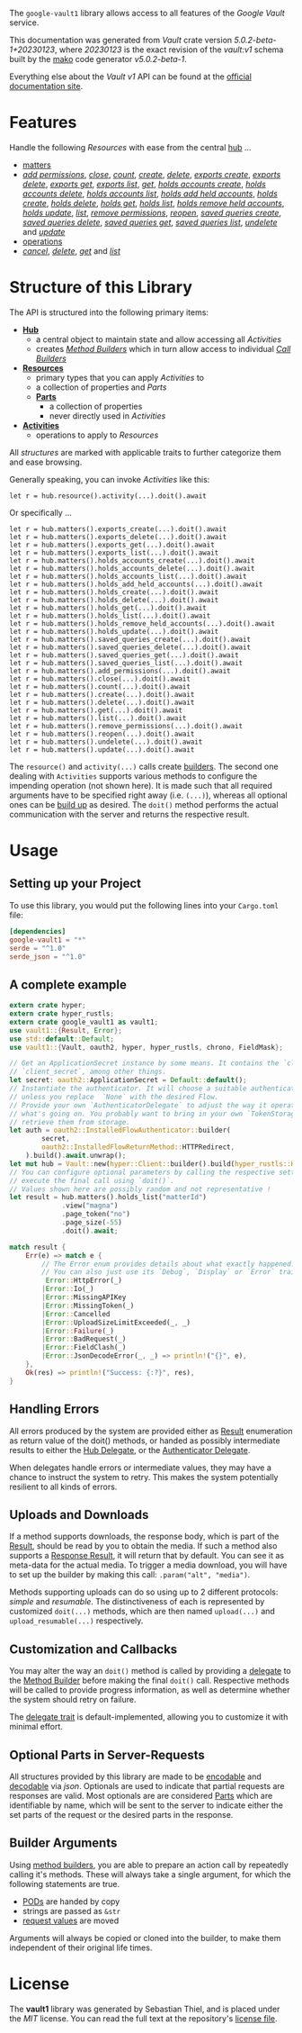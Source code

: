 <!---
DO NOT EDIT !
This file was generated automatically from 'src/generator/templates/api/README.md.mako'
DO NOT EDIT !
-->
The `google-vault1` library allows access to all features of the *Google Vault* service.

This documentation was generated from *Vault* crate version *5.0.2-beta-1+20230123*, where *20230123* is the exact revision of the *vault:v1* schema built by the [mako](http://www.makotemplates.org/) code generator *v5.0.2-beta-1*.

Everything else about the *Vault* *v1* API can be found at the
[official documentation site](https://developers.google.com/vault).
# Features

Handle the following *Resources* with ease from the central [hub](https://docs.rs/google-vault1/5.0.2-beta-1+20230123/google_vault1/Vault) ... 

* [matters](https://docs.rs/google-vault1/5.0.2-beta-1+20230123/google_vault1/api::Matter)
 * [*add permissions*](https://docs.rs/google-vault1/5.0.2-beta-1+20230123/google_vault1/api::MatterAddPermissionCall), [*close*](https://docs.rs/google-vault1/5.0.2-beta-1+20230123/google_vault1/api::MatterCloseCall), [*count*](https://docs.rs/google-vault1/5.0.2-beta-1+20230123/google_vault1/api::MatterCountCall), [*create*](https://docs.rs/google-vault1/5.0.2-beta-1+20230123/google_vault1/api::MatterCreateCall), [*delete*](https://docs.rs/google-vault1/5.0.2-beta-1+20230123/google_vault1/api::MatterDeleteCall), [*exports create*](https://docs.rs/google-vault1/5.0.2-beta-1+20230123/google_vault1/api::MatterExportCreateCall), [*exports delete*](https://docs.rs/google-vault1/5.0.2-beta-1+20230123/google_vault1/api::MatterExportDeleteCall), [*exports get*](https://docs.rs/google-vault1/5.0.2-beta-1+20230123/google_vault1/api::MatterExportGetCall), [*exports list*](https://docs.rs/google-vault1/5.0.2-beta-1+20230123/google_vault1/api::MatterExportListCall), [*get*](https://docs.rs/google-vault1/5.0.2-beta-1+20230123/google_vault1/api::MatterGetCall), [*holds accounts create*](https://docs.rs/google-vault1/5.0.2-beta-1+20230123/google_vault1/api::MatterHoldAccountCreateCall), [*holds accounts delete*](https://docs.rs/google-vault1/5.0.2-beta-1+20230123/google_vault1/api::MatterHoldAccountDeleteCall), [*holds accounts list*](https://docs.rs/google-vault1/5.0.2-beta-1+20230123/google_vault1/api::MatterHoldAccountListCall), [*holds add held accounts*](https://docs.rs/google-vault1/5.0.2-beta-1+20230123/google_vault1/api::MatterHoldAddHeldAccountCall), [*holds create*](https://docs.rs/google-vault1/5.0.2-beta-1+20230123/google_vault1/api::MatterHoldCreateCall), [*holds delete*](https://docs.rs/google-vault1/5.0.2-beta-1+20230123/google_vault1/api::MatterHoldDeleteCall), [*holds get*](https://docs.rs/google-vault1/5.0.2-beta-1+20230123/google_vault1/api::MatterHoldGetCall), [*holds list*](https://docs.rs/google-vault1/5.0.2-beta-1+20230123/google_vault1/api::MatterHoldListCall), [*holds remove held accounts*](https://docs.rs/google-vault1/5.0.2-beta-1+20230123/google_vault1/api::MatterHoldRemoveHeldAccountCall), [*holds update*](https://docs.rs/google-vault1/5.0.2-beta-1+20230123/google_vault1/api::MatterHoldUpdateCall), [*list*](https://docs.rs/google-vault1/5.0.2-beta-1+20230123/google_vault1/api::MatterListCall), [*remove permissions*](https://docs.rs/google-vault1/5.0.2-beta-1+20230123/google_vault1/api::MatterRemovePermissionCall), [*reopen*](https://docs.rs/google-vault1/5.0.2-beta-1+20230123/google_vault1/api::MatterReopenCall), [*saved queries create*](https://docs.rs/google-vault1/5.0.2-beta-1+20230123/google_vault1/api::MatterSavedQueryCreateCall), [*saved queries delete*](https://docs.rs/google-vault1/5.0.2-beta-1+20230123/google_vault1/api::MatterSavedQueryDeleteCall), [*saved queries get*](https://docs.rs/google-vault1/5.0.2-beta-1+20230123/google_vault1/api::MatterSavedQueryGetCall), [*saved queries list*](https://docs.rs/google-vault1/5.0.2-beta-1+20230123/google_vault1/api::MatterSavedQueryListCall), [*undelete*](https://docs.rs/google-vault1/5.0.2-beta-1+20230123/google_vault1/api::MatterUndeleteCall) and [*update*](https://docs.rs/google-vault1/5.0.2-beta-1+20230123/google_vault1/api::MatterUpdateCall)
* [operations](https://docs.rs/google-vault1/5.0.2-beta-1+20230123/google_vault1/api::Operation)
 * [*cancel*](https://docs.rs/google-vault1/5.0.2-beta-1+20230123/google_vault1/api::OperationCancelCall), [*delete*](https://docs.rs/google-vault1/5.0.2-beta-1+20230123/google_vault1/api::OperationDeleteCall), [*get*](https://docs.rs/google-vault1/5.0.2-beta-1+20230123/google_vault1/api::OperationGetCall) and [*list*](https://docs.rs/google-vault1/5.0.2-beta-1+20230123/google_vault1/api::OperationListCall)




# Structure of this Library

The API is structured into the following primary items:

* **[Hub](https://docs.rs/google-vault1/5.0.2-beta-1+20230123/google_vault1/Vault)**
    * a central object to maintain state and allow accessing all *Activities*
    * creates [*Method Builders*](https://docs.rs/google-vault1/5.0.2-beta-1+20230123/google_vault1/client::MethodsBuilder) which in turn
      allow access to individual [*Call Builders*](https://docs.rs/google-vault1/5.0.2-beta-1+20230123/google_vault1/client::CallBuilder)
* **[Resources](https://docs.rs/google-vault1/5.0.2-beta-1+20230123/google_vault1/client::Resource)**
    * primary types that you can apply *Activities* to
    * a collection of properties and *Parts*
    * **[Parts](https://docs.rs/google-vault1/5.0.2-beta-1+20230123/google_vault1/client::Part)**
        * a collection of properties
        * never directly used in *Activities*
* **[Activities](https://docs.rs/google-vault1/5.0.2-beta-1+20230123/google_vault1/client::CallBuilder)**
    * operations to apply to *Resources*

All *structures* are marked with applicable traits to further categorize them and ease browsing.

Generally speaking, you can invoke *Activities* like this:

```Rust,ignore
let r = hub.resource().activity(...).doit().await
```

Or specifically ...

```ignore
let r = hub.matters().exports_create(...).doit().await
let r = hub.matters().exports_delete(...).doit().await
let r = hub.matters().exports_get(...).doit().await
let r = hub.matters().exports_list(...).doit().await
let r = hub.matters().holds_accounts_create(...).doit().await
let r = hub.matters().holds_accounts_delete(...).doit().await
let r = hub.matters().holds_accounts_list(...).doit().await
let r = hub.matters().holds_add_held_accounts(...).doit().await
let r = hub.matters().holds_create(...).doit().await
let r = hub.matters().holds_delete(...).doit().await
let r = hub.matters().holds_get(...).doit().await
let r = hub.matters().holds_list(...).doit().await
let r = hub.matters().holds_remove_held_accounts(...).doit().await
let r = hub.matters().holds_update(...).doit().await
let r = hub.matters().saved_queries_create(...).doit().await
let r = hub.matters().saved_queries_delete(...).doit().await
let r = hub.matters().saved_queries_get(...).doit().await
let r = hub.matters().saved_queries_list(...).doit().await
let r = hub.matters().add_permissions(...).doit().await
let r = hub.matters().close(...).doit().await
let r = hub.matters().count(...).doit().await
let r = hub.matters().create(...).doit().await
let r = hub.matters().delete(...).doit().await
let r = hub.matters().get(...).doit().await
let r = hub.matters().list(...).doit().await
let r = hub.matters().remove_permissions(...).doit().await
let r = hub.matters().reopen(...).doit().await
let r = hub.matters().undelete(...).doit().await
let r = hub.matters().update(...).doit().await
```

The `resource()` and `activity(...)` calls create [builders][builder-pattern]. The second one dealing with `Activities` 
supports various methods to configure the impending operation (not shown here). It is made such that all required arguments have to be 
specified right away (i.e. `(...)`), whereas all optional ones can be [build up][builder-pattern] as desired.
The `doit()` method performs the actual communication with the server and returns the respective result.

# Usage

## Setting up your Project

To use this library, you would put the following lines into your `Cargo.toml` file:

```toml
[dependencies]
google-vault1 = "*"
serde = "^1.0"
serde_json = "^1.0"
```

## A complete example

```Rust
extern crate hyper;
extern crate hyper_rustls;
extern crate google_vault1 as vault1;
use vault1::{Result, Error};
use std::default::Default;
use vault1::{Vault, oauth2, hyper, hyper_rustls, chrono, FieldMask};

// Get an ApplicationSecret instance by some means. It contains the `client_id` and 
// `client_secret`, among other things.
let secret: oauth2::ApplicationSecret = Default::default();
// Instantiate the authenticator. It will choose a suitable authentication flow for you, 
// unless you replace  `None` with the desired Flow.
// Provide your own `AuthenticatorDelegate` to adjust the way it operates and get feedback about 
// what's going on. You probably want to bring in your own `TokenStorage` to persist tokens and
// retrieve them from storage.
let auth = oauth2::InstalledFlowAuthenticator::builder(
        secret,
        oauth2::InstalledFlowReturnMethod::HTTPRedirect,
    ).build().await.unwrap();
let mut hub = Vault::new(hyper::Client::builder().build(hyper_rustls::HttpsConnectorBuilder::new().with_native_roots().https_or_http().enable_http1().enable_http2().build()), auth);
// You can configure optional parameters by calling the respective setters at will, and
// execute the final call using `doit()`.
// Values shown here are possibly random and not representative !
let result = hub.matters().holds_list("matterId")
             .view("magna")
             .page_token("no")
             .page_size(-55)
             .doit().await;

match result {
    Err(e) => match e {
        // The Error enum provides details about what exactly happened.
        // You can also just use its `Debug`, `Display` or `Error` traits
         Error::HttpError(_)
        |Error::Io(_)
        |Error::MissingAPIKey
        |Error::MissingToken(_)
        |Error::Cancelled
        |Error::UploadSizeLimitExceeded(_, _)
        |Error::Failure(_)
        |Error::BadRequest(_)
        |Error::FieldClash(_)
        |Error::JsonDecodeError(_, _) => println!("{}", e),
    },
    Ok(res) => println!("Success: {:?}", res),
}

```
## Handling Errors

All errors produced by the system are provided either as [Result](https://docs.rs/google-vault1/5.0.2-beta-1+20230123/google_vault1/client::Result) enumeration as return value of
the doit() methods, or handed as possibly intermediate results to either the 
[Hub Delegate](https://docs.rs/google-vault1/5.0.2-beta-1+20230123/google_vault1/client::Delegate), or the [Authenticator Delegate](https://docs.rs/yup-oauth2/*/yup_oauth2/trait.AuthenticatorDelegate.html).

When delegates handle errors or intermediate values, they may have a chance to instruct the system to retry. This 
makes the system potentially resilient to all kinds of errors.

## Uploads and Downloads
If a method supports downloads, the response body, which is part of the [Result](https://docs.rs/google-vault1/5.0.2-beta-1+20230123/google_vault1/client::Result), should be
read by you to obtain the media.
If such a method also supports a [Response Result](https://docs.rs/google-vault1/5.0.2-beta-1+20230123/google_vault1/client::ResponseResult), it will return that by default.
You can see it as meta-data for the actual media. To trigger a media download, you will have to set up the builder by making
this call: `.param("alt", "media")`.

Methods supporting uploads can do so using up to 2 different protocols: 
*simple* and *resumable*. The distinctiveness of each is represented by customized 
`doit(...)` methods, which are then named `upload(...)` and `upload_resumable(...)` respectively.

## Customization and Callbacks

You may alter the way an `doit()` method is called by providing a [delegate](https://docs.rs/google-vault1/5.0.2-beta-1+20230123/google_vault1/client::Delegate) to the 
[Method Builder](https://docs.rs/google-vault1/5.0.2-beta-1+20230123/google_vault1/client::CallBuilder) before making the final `doit()` call. 
Respective methods will be called to provide progress information, as well as determine whether the system should 
retry on failure.

The [delegate trait](https://docs.rs/google-vault1/5.0.2-beta-1+20230123/google_vault1/client::Delegate) is default-implemented, allowing you to customize it with minimal effort.

## Optional Parts in Server-Requests

All structures provided by this library are made to be [encodable](https://docs.rs/google-vault1/5.0.2-beta-1+20230123/google_vault1/client::RequestValue) and 
[decodable](https://docs.rs/google-vault1/5.0.2-beta-1+20230123/google_vault1/client::ResponseResult) via *json*. Optionals are used to indicate that partial requests are responses 
are valid.
Most optionals are are considered [Parts](https://docs.rs/google-vault1/5.0.2-beta-1+20230123/google_vault1/client::Part) which are identifiable by name, which will be sent to 
the server to indicate either the set parts of the request or the desired parts in the response.

## Builder Arguments

Using [method builders](https://docs.rs/google-vault1/5.0.2-beta-1+20230123/google_vault1/client::CallBuilder), you are able to prepare an action call by repeatedly calling it's methods.
These will always take a single argument, for which the following statements are true.

* [PODs][wiki-pod] are handed by copy
* strings are passed as `&str`
* [request values](https://docs.rs/google-vault1/5.0.2-beta-1+20230123/google_vault1/client::RequestValue) are moved

Arguments will always be copied or cloned into the builder, to make them independent of their original life times.

[wiki-pod]: http://en.wikipedia.org/wiki/Plain_old_data_structure
[builder-pattern]: http://en.wikipedia.org/wiki/Builder_pattern
[google-go-api]: https://github.com/google/google-api-go-client

# License
The **vault1** library was generated by Sebastian Thiel, and is placed 
under the *MIT* license.
You can read the full text at the repository's [license file][repo-license].

[repo-license]: https://github.com/Byron/google-apis-rsblob/main/LICENSE.md

